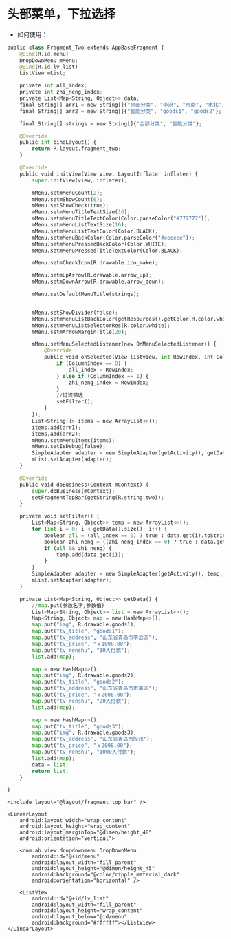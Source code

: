 # 头部菜单，下拉选择
- 如何使用：
```python
public class Fragment_Two extends AppBaseFragment {
    @Bind(R.id.menu)
    DropDownMenu mMenu;
    @Bind(R.id.lv_list)
    ListView mList;

    private int all_index;
    private int zhi_neng_index;
    private List<Map<String, Object>> data;
    final String[] arr1 = new String[]{"全部分类", "李沧", "市南", "市北", "黄岛", "青岛", "胶州"};
    final String[] arr2 = new String[]{"智能分类", "goods1", "goods2"};

    final String[] strings = new String[]{"全部分类", "智能分类"};

    @Override
    public int bindLayout() {
        return R.layout.fragment_two;
    }

    @Override
    public void initView(View view, LayoutInflater inflater) {
        super.initView(view, inflater);

        mMenu.setmMenuCount(2);
        mMenu.setmShowCount(6);
        mMenu.setShowCheck(true);
        mMenu.setmMenuTitleTextSize(16);
        mMenu.setmMenuTitleTextColor(Color.parseColor("#777777"));
        mMenu.setmMenuListTextSize(16);
        mMenu.setmMenuListTextColor(Color.BLACK);
        mMenu.setmMenuBackColor(Color.parseColor("#eeeeee"));
        mMenu.setmMenuPressedBackColor(Color.WHITE);
        mMenu.setmMenuPressedTitleTextColor(Color.BLACK);

        mMenu.setmCheckIcon(R.drawable.ico_make);

        mMenu.setmUpArrow(R.drawable.arrow_up);
        mMenu.setmDownArrow(R.drawable.arrow_down);

        mMenu.setDefaultMenuTitle(strings);


        mMenu.setShowDivider(false);
        mMenu.setmMenuListBackColor(getResources().getColor(R.color.white));
        mMenu.setmMenuListSelectorRes(R.color.white);
        mMenu.setmArrowMarginTitle(20);

        mMenu.setMenuSelectedListener(new OnMenuSelectedListener() {
            @Override
            public void onSelected(View listview, int RowIndex, int ColumnIndex) {
                if (ColumnIndex == 0) {
                    all_index = RowIndex;
                } else if (ColumnIndex == 1) {
                    zhi_neng_index = RowIndex;
                }
                //过滤筛选
                setFilter();
            }
        });
        List<String[]> items = new ArrayList<>();
        items.add(arr1);
        items.add(arr2);
        mMenu.setmMenuItems(items);
        mMenu.setIsDebug(false);
        SimpleAdapter adapter = new SimpleAdapter(getActivity(), getData(), R.layout.item_re_xiao, new String[]{"img", "tv_title", "tv_address", "tv_price", "tv_renshu"}, new int[]{R.id.img, R.id.tv_title, R.id.tv_address, R.id.tv_price, R.id.tv_renshu});
        mList.setAdapter(adapter);
    }

    @Override
    public void doBusiness(Context mContext) {
        super.doBusiness(mContext);
        setFragmentTopBar(getString(R.string.two));
    }

    private void setFilter() {
        List<Map<String, Object>> temp = new ArrayList<>();
        for (int i = 0; i < getData().size(); i++) {
            boolean all = (all_index == 0) ? true : data.get(i).toString().contains(arr1[all_index]);
            boolean zhi_neng = ((zhi_neng_index == 0) ? true : data.get(i).toString().contains(arr2[zhi_neng_index]));
            if (all && zhi_neng) {
                temp.add(data.get(i));
            }
        }
        SimpleAdapter adapter = new SimpleAdapter(getActivity(), temp, R.layout.item_re_xiao, new String[]{"img", "tv_title", "tv_address", "tv_price", "tv_renshu"}, new int[]{R.id.img, R.id.tv_title, R.id.tv_address, R.id.tv_price, R.id.tv_renshu});
        mList.setAdapter(adapter);
    }

    private List<Map<String, Object>> getData() {
        //map.put(参数名字,参数值)
        List<Map<String, Object>> list = new ArrayList<>();
        Map<String, Object> map = new HashMap<>();
        map.put("img", R.drawable.goods1);
        map.put("tv_title", "goods1");
        map.put("tv_address", "山东省青岛市李沧区");
        map.put("tv_price", "￥1008.00");
        map.put("tv_renshu", "10人付款");
        list.add(map);

        map = new HashMap<>();
        map.put("img", R.drawable.goods2);
        map.put("tv_title", "goods2");
        map.put("tv_address", "山东省青岛市市南区");
        map.put("tv_price", "￥2008.00");
        map.put("tv_renshu", "20人付款");
        list.add(map);

        map = new HashMap<>();
        map.put("tv_title", "goods3");
        map.put("img", R.drawable.goods3);
        map.put("tv_address", "山东省青岛市胶州");
        map.put("tv_price", "￥2008.00");
        map.put("tv_renshu", "1000人付款");
        list.add(map);
        data = list;
        return list;
    }

}
```


<RelativeLayout xmlns:android="http://schemas.android.com/apk/res/android"
                android:layout_width="match_parent"
                android:layout_height="match_parent"
                android:background="#ffffff">

    <include layout="@layout/fragment_top_bar" />

    <LinearLayout
        android:layout_width="wrap_content"
        android:layout_height="wrap_content"
        android:layout_marginTop="@dimen/height_48"
        android:orientation="vertical">

        <com.ab.view.dropdownmenu.DropDownMenu
            android:id="@+id/menu"
            android:layout_width="fill_parent"
            android:layout_height="@dimen/height_45"
            android:background="@color/ripple_material_dark"
            android:orientation="horizontal" />

        <ListView
            android:id="@+id/lv_list"
            android:layout_width="fill_parent"
            android:layout_height="wrap_content"
            android:layout_below="@id/menu"
            android:background="#ffffff"></ListView>
    </LinearLayout>
</RelativeLayout>
